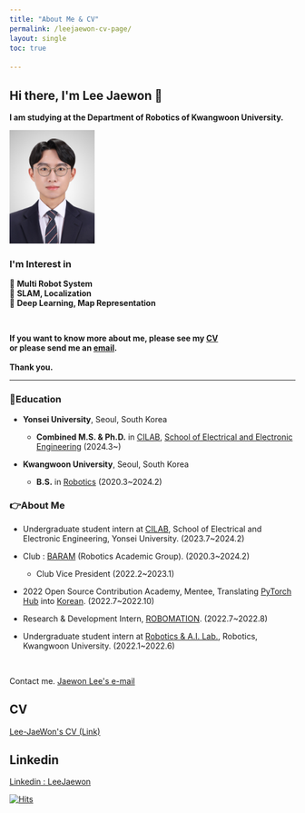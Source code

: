 ```yaml
---
title: "About Me & CV"
permalink: /leejaewon-cv-page/
layout: single
toc: true

---
```


## Hi there, I'm Lee Jaewon 👋  

**I am studying at the Department of Robotics of Kwangwoon University.**

<img src="/Profile/leejaewon.jpg" width = "150" >

### I'm Interest in   
🔎 **Multi Robot System**<br>
🔎 **SLAM, Localization**<br>
🔎 **Deep Learning, Map Representation**<br>

<br>

**If you want to know more about me, please see my [CV](https://github.com/Lee-JaeWon/Lee-JaeWon_CV/blob/main/Lee-JaeWon_CV.pdf)<br>or please send me an [email](https://lee-jaewon.github.io/Aboutme/email).**
<br>
<br>
**Thank you.**

--------------------------------------  

<h3 align="left">📖Education </h3>

* **Yonsei University**, Seoul, South Korea
    * **Combined M.S. & Ph.D.** in [CILAB](https://cilab.yonsei.ac.kr/), [School of Electrical and Electronic Engineering](https://ee.yonsei.ac.kr/ee/index.do) (2024.3~)

* **Kwangwoon University**, Seoul, South Korea
    * **B.S.** in [Robotics](https://cni.kw.ac.kr/) (2020.3~2024.2)

<h3 align="left">👉About Me </h3>

* Undergraduate student intern at [CILAB](https://cilab.yonsei.ac.kr/), School of Electrical and Electronic Engineering, Yonsei University. (2023.7~2024.2)

* Club : [BARAM](https://cafe.naver.com/roboticsbaram) (Robotics Academic Group). (2020.3~2024.2)
    * Club Vice President (2022.2~2023.1)

* 2022 Open Source Contribution Academy, Mentee, Translating [PyTorch Hub](https://pytorch.org/hub/) into [Korean](https://pytorch.kr/hub/). (2022.7~2022.10)

* Research & Development Intern, [ROBOMATION](https://robomation.net/). (2022.7~2022.8)

* Undergraduate student intern at [Robotics & A.I. Lab.](http://robotailab.net/), Robotics, Kwangwoon University. (2022.1~2022.6)

<br>

Contact me. [Jaewon Lee's e-mail](email)


## CV
[Lee-JaeWon's CV (Link)](https://github.com/Lee-JaeWon/Lee-JaeWon_CV/blob/main/Lee-JaeWon_CV.pdf)

## Linkedin
[Linkedin : LeeJaewon](https://www.linkedin.com/in/jaewon-lee-profile/)

[![Hits](https://hits.seeyoufarm.com/api/count/incr/badge.svg?url=https%3A%2F%2Flee-jaewon.github.io%2FAboutme%2F&count_bg=%235988D7&title_bg=%23555555&icon=&icon_color=%238C98ED&title=hits&edge_flat=true)](https://hits.seeyoufarm.com)

